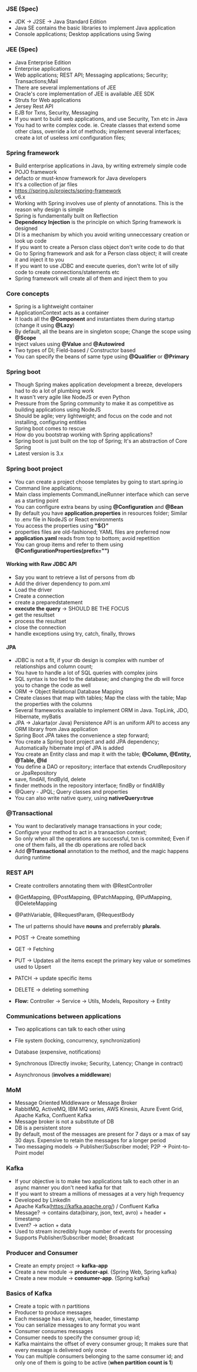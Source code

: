 ### JSE (Spec)

* JDK -> J2SE -> Java Standard Edition
* Java SE contains the basic libraries to implement Java application
* Console applications; Desktop applications using Swing

### JEE (Spec)

* Java Enterprise Edition
* Enterprise applications
* Web applications; REST API; Messaging applications; Security; Transactions;Mail
* There are several implementations of JEE
* Oracle's core implementation of JEE is available JEE SDK
* Struts for Web applications
* Jersey Rest API 
* EJB for Txns, Security, Messaging
* If you want to build web applications, and use Security, Txn etc in Java
* You had to write complex code. ie. Create classes that extend some other class, override a lot of methods; implement several interfaces; create a lot of useless xml configuration files;

### Spring framework

* Build enterprise applications in Java, by writing extremely simple code
* POJO framework
* defacto or must-know framework for Java developers
* It's a collection of jar files
* https://spring.io/projects/spring-framework
* v6.x
* Working with Spring involves use of plenty of annotations. This is the reason why design is simple
* Spring is fundamentally built on Reflection
* **Dependency Injection** is the principle on which Spring framework is designed 
* DI is a mechanism by which you avoid writing unneccessary creation or look up code
* If you want to create a Person class object don't write code to do that
* Go to Spring framework and ask for a Person class object; it will create it and inject it to you
* If you want to use JDBC and execute queries, don't write lot of silly code to create connections/statements etc
* Spring framework will create all of them and inject them to you


### Core concepts

* Spring is a lightweight container
* ApplicationContext acts as a container
* It loads all the **@Component** and instantiates them during startup (change it using **@Lazy**)
* By default, all the beans are in singleton scope; Change the scope using **@Scope**
* Inject values using **@Value** and **@Autowired**
* Two types of DI; Field-based / Constructor based
* You can specify the beans of same type using **@Qualifier** or **@Primary**

### Spring boot

* Though Spring makes application development a breeze, developers had to do a lot of plumbing work
* It wasn't very agile like NodeJS or even Python
* Pressure from the Spring community to make it as competitive as building applications using NodeJS
* Should be agile; very lightweight; and focus on the code and not installing, configuring entities
* Spring boot comes to rescue
* How do you bootstrap working with Spring applications? 
* Spring boot is just built on the top of Spring; It's an abstraction of Core Spring
* Latest version is 3.x

### Spring boot project

* You can create a project choose templates by going to start.spring.io
* Command line applications; 
* Main class implements CommandLineRunner interface which can serve as a starting point
* You can configure extra beans by using **@Configuration** and **@Bean**
* By default you have **application.properties** in resources folder; Similar to .env file in NodeJS or React environments
* You access the properties using **"${}"**
* properties files are old-fashioned; YAML files are preferred now
* **application.yaml** reads from top to bottom; avoid repetition
* You can group items and refer to them using **@ConfigurationProperties(prefix="")**

#### Working with Raw JDBC API

* Say you want to retrieve a list of persons from db
* Add the driver dependency to pom.xml
* Load the driver
* Create a connection
* create a preparedstatement
* **execute the query** -> SHOULD BE THE FOCUS
* get the resultset
* process the resultset
* close the connection
* handle exceptions using try, catch, finally, throws


#### JPA

* JDBC is not a fit, if your db design is complex with number of relationships and column count;
* You have to handle a lot of SQL queries with complex joins 
* SQL syntax is too tied to the database; and changing the db will force you to change the code as well
* ORM -> Object Relational Database Mapping 
* Create classes that map with tables; Map the class with the table; Map the properties with the columns
* Several frameworks available to implement ORM in Java. TopLink, JDO, Hibernate, myBatis
* JPA -> Jakarta(or Java) Persistence API is an uniform API to access any ORM library from Java application
* Spring Boot JPA takes the convenience a step forward; 
* You create a Spring boot project and add JPA dependency; Automatically hibernate impl of JPA is added
* You create an Entity class and map it with the table; **@Column, @Entity, @Table, @Id**
* You define a DAO or repository; interface that extends CrudRepository or JpaRepository 
* save, findAll, findById, delete 
* finder methods in the repository interface; findBy or findAllBy
* @Query - JPQL; Query classes and properties
* You can also write native query, using **nativeQuery=true**


### @Transactional

* You want to declaratively manage transactions in your code;
* Configure your method to act in a transaction context;
* So only when all the operations are successful, txn is commited; Even if one of them fails, all the db operations are rolled back
* Add **@Transactional** annotation to the method, and the magic happens during runtime


### REST API

* Create controllers annotating them with @RestController
* @GetMapping, @PostMapping, @PatchMapping, @PutMapping, @DeleteMapping
* @PathVariable, @RequestParam, @RequestBody
* The url patterns should have **nouns** and preferrably **plurals**.
* POST -> Create something
* GET -> Fetching
* PUT -> Updates all the items except the primary key value or sometimes used to Upsert
* PATCH -> update specific items
* DELETE -> deleting something

* **Flow:** Controller -> Service -> Utils, Models, Repository -> Entity



### Communications between applications

* Two applications can talk to each other using

* File system (locking, concurrency, synchronization)
* Database (expensive, notifications)
* Synchronous (Directly invoke; Security, Latency; Change in contract)
* Asynchronous (**involves a middleware**)


### MoM

* Message Oriented Middleware or Message Broker
* RabbitMQ, ActiveMQ, IBM MQ series, AWS Kinesis, Azure Event Grid, Apache Kafka, Confluent Kafka
* Message broker is not a substitute of DB
* DB is a persistent store
* By default, most of the messages are present for 7 days or a max of say 30 days. Expensive to retain the messages for a longer period
* Two messaging models -> Publisher/Subscriber model; P2P -> Point-to-Point model

### Kafka

* If your objective is to make two applications talk to each other in an async manner you don't need kafka for that
* If you want to stream a millions of messages at a very high frequency
* Developed by LinkedIn
* Apache Kafka(https://kafka.apache.org/)  / Confluent Kafka
* Message? -> contains data(binary, json, text, avro) + header + timestamp
* Event? -> action + data
* Used to stream incredibly huge number of events for processing
* Supports Publisher/Subscriber model; Broadcast


### Producer and Consumer

* Create an empty project -> **kafka-app**
* Create a new module -> **producer-api**. {Spring Web, Spring kafka}
* Create a new module -> **consumer-app**. {Spring kafka}

### Basics of Kafka

* Create a topic with n partitions
* Producer to produce messages
* Each message has a key, value, header, timestamp
* You can serialize messages to any format you want
* Consumer consumes messages
* Consumer needs to specify the consumer group id;
* Kafka maintains the offset of every consumer group; It makes sure that every message is delivered only once
* You can multiple consumers belonging to the same consumer id; and only one of them is going to be active (**when partition count is 1**)










 

























